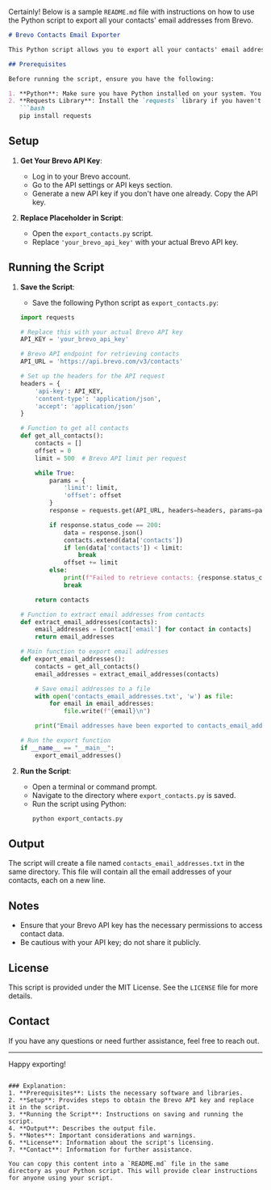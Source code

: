 Certainly! Below is a sample `README.md` file with instructions on how to use the Python script to export all your contacts' email addresses from Brevo.

```markdown
# Brevo Contacts Email Exporter

This Python script allows you to export all your contacts' email addresses from Brevo using the Brevo API. The script retrieves all contacts, extracts their email addresses, and saves them to a text file.

## Prerequisites

Before running the script, ensure you have the following:

1. **Python**: Make sure you have Python installed on your system. You can download it from [python.org](https://www.python.org/).
2. **Requests Library**: Install the `requests` library if you haven't already. You can install it using pip:
   ```bash
   pip install requests
   ```

## Setup

1. **Get Your Brevo API Key**:
   - Log in to your Brevo account.
   - Go to the API settings or API keys section.
   - Generate a new API key if you don't have one already. Copy the API key.

2. **Replace Placeholder in Script**:
   - Open the `export_contacts.py` script.
   - Replace `'your_brevo_api_key'` with your actual Brevo API key.

## Running the Script

1. **Save the Script**:
   - Save the following Python script as `export_contacts.py`:

   ```python
   import requests

   # Replace this with your actual Brevo API key
   API_KEY = 'your_brevo_api_key'

   # Brevo API endpoint for retrieving contacts
   API_URL = 'https://api.brevo.com/v3/contacts'

   # Set up the headers for the API request
   headers = {
       'api-key': API_KEY,
       'content-type': 'application/json',
       'accept': 'application/json'
   }

   # Function to get all contacts
   def get_all_contacts():
       contacts = []
       offset = 0
       limit = 500  # Brevo API limit per request

       while True:
           params = {
               'limit': limit,
               'offset': offset
           }
           response = requests.get(API_URL, headers=headers, params=params)

           if response.status_code == 200:
               data = response.json()
               contacts.extend(data['contacts'])
               if len(data['contacts']) < limit:
                   break
               offset += limit
           else:
               print(f"Failed to retrieve contacts: {response.status_code}")
               break

       return contacts

   # Function to extract email addresses from contacts
   def extract_email_addresses(contacts):
       email_addresses = [contact['email'] for contact in contacts]
       return email_addresses

   # Main function to export email addresses
   def export_email_addresses():
       contacts = get_all_contacts()
       email_addresses = extract_email_addresses(contacts)

       # Save email addresses to a file
       with open('contacts_email_addresses.txt', 'w') as file:
           for email in email_addresses:
               file.write(f"{email}\n")

       print("Email addresses have been exported to contacts_email_addresses.txt")

   # Run the export function
   if __name__ == "__main__":
       export_email_addresses()
   ```

2. **Run the Script**:
   - Open a terminal or command prompt.
   - Navigate to the directory where `export_contacts.py` is saved.
   - Run the script using Python:
     ```bash
     python export_contacts.py
     ```

## Output

The script will create a file named `contacts_email_addresses.txt` in the same directory. This file will contain all the email addresses of your contacts, each on a new line.

## Notes

- Ensure that your Brevo API key has the necessary permissions to access contact data.
- Be cautious with your API key; do not share it publicly.

## License

This script is provided under the MIT License. See the `LICENSE` file for more details.

## Contact

If you have any questions or need further assistance, feel free to reach out.

---

Happy exporting!
```

### Explanation:
1. **Prerequisites**: Lists the necessary software and libraries.
2. **Setup**: Provides steps to obtain the Brevo API key and replace it in the script.
3. **Running the Script**: Instructions on saving and running the script.
4. **Output**: Describes the output file.
5. **Notes**: Important considerations and warnings.
6. **License**: Information about the script's licensing.
7. **Contact**: Information for further assistance.

You can copy this content into a `README.md` file in the same directory as your Python script. This will provide clear instructions for anyone using your script.
